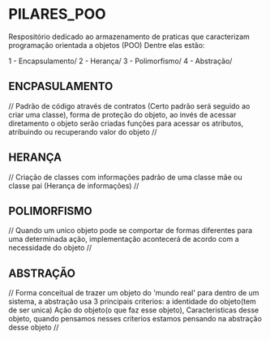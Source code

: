 # PILARES_POO

Respositório dedicado ao armazenamento de praticas que caracterizam programação orientada a objetos (POO)
Dentre elas estão:

1 - Encapsulamento/
 2 - Herança/
 3 - Polimorfismo/
 4 - Abstração/

## ENCPASULAMENTO
   // Padrão de código através de contratos (Certo padrão será seguido ao criar uma classe), 
    forma de proteção do objeto, ao invés de acessar diretamento o objeto serão 
    criadas funções para acessar os atributos, atribuindo ou recuperando valor do objeto //

## HERANÇA 
   //  Criação de classes com informações padrão de uma classe mãe ou classe pai (Herança de informações) //

## POLIMORFISMO
   //  Quando um unico objeto pode se comportar de formas diferentes para uma determinada ação, 
       implementação acontecerá de acordo com a necessidade do objeto //

## ABSTRAÇÃO 
   //  Forma conceitual de trazer um objeto do 'mundo real' para dentro de um sistema, a 
       abstração usa 3 principais criterios: a identidade do objeto(tem de ser unica) 
       Ação do objeto(o que faz esse objeto), Caracteristicas desse objeto, quando pensamos nesses criterios
       estamos pensando na abstração desse objeto // 


